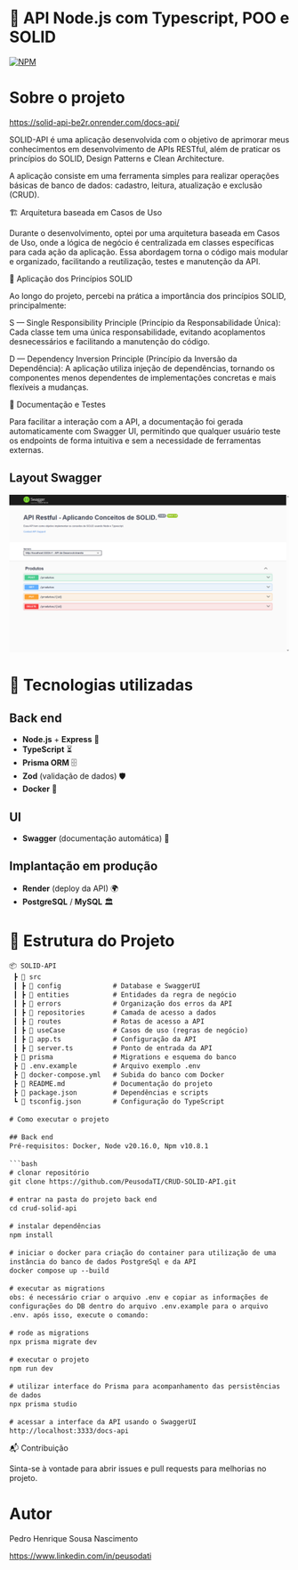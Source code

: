 # 🚀 API Node.js com Typescript, POO e SOLID  
[![NPM](https://img.shields.io/npm/l/react)]([(https://github.com/PeusodaTI/autenticacao-jwt/blob/main/LICENSE)]) 

# Sobre o projeto

https://solid-api-be2r.onrender.com/docs-api/

SOLID-API é uma aplicação desenvolvida com o objetivo de aprimorar meus conhecimentos em desenvolvimento de APIs RESTful, além de praticar os princípios do SOLID, Design Patterns e Clean Architecture.

A aplicação consiste em uma ferramenta simples para realizar operações básicas de banco de dados: cadastro, leitura, atualização e exclusão (CRUD).

🏗️ Arquitetura baseada em Casos de Uso

Durante o desenvolvimento, optei por uma arquitetura baseada em Casos de Uso, onde a lógica de negócio é centralizada em classes específicas para cada ação da aplicação. Essa abordagem torna o código mais modular e organizado, facilitando a reutilização, testes e manutenção da API.

🔹 Aplicação dos Princípios SOLID

Ao longo do projeto, percebi na prática a importância dos princípios SOLID, principalmente:

S — Single Responsibility Principle (Princípio da Responsabilidade Única): Cada classe tem uma única responsabilidade, evitando acoplamentos desnecessários e facilitando a manutenção do código.

D — Dependency Inversion Principle (Princípio da Inversão da Dependência): A aplicação utiliza injeção de dependências, tornando os componentes menos dependentes de implementações concretas e mais flexíveis a mudanças.

📄 Documentação e Testes

Para facilitar a interação com a API, a documentação foi gerada automaticamente com Swagger UI, permitindo que qualquer usuário teste os endpoints de forma intuitiva e sem a necessidade de ferramentas externas.

## Layout Swagger
![Swagger](https://github.com/PeusodaTI/CRUD-SOLID-API/blob/main/assets/swagger.png)

# 📌 Tecnologias utilizadas 
## Back end
- **Node.js** + **Express** 🚀  
- **TypeScript** ⏳  
- **Prisma ORM** 🗄️  
- **Zod** (validação de dados) 🛡️  
- **Docker** 🐳  

## UI
- **Swagger** (documentação automática) 📖  

## Implantação em produção
- **Render** (deploy da API) 🌍
- **PostgreSQL** / **MySQL** 🏛️  

# 📂 Estrutura do Projeto

```plaintext
📦 SOLID-API
 ┣ 📂 src
 ┃ ┣ 📂 config             # Database e SwaggerUI
 ┃ ┣ 📂 entities           # Entidades da regra de negócio
 ┃ ┣ 📂 errors             # Organização dos erros da API
 ┃ ┣ 📂 repositories       # Camada de acesso a dados
 ┃ ┣ 📂 routes             # Rotas de acesso a API
 ┃ ┣ 📂 useCase            # Casos de uso (regras de negócio)
 ┃ ┣ 📜 app.ts             # Configuração da API
 ┃ ┣ 📜 server.ts          # Ponto de entrada da API
 ┣ 📂 prisma               # Migrations e esquema do banco
 ┣ 📜 .env.example         # Arquivo exemplo .env
 ┣ 📜 docker-compose.yml   # Subida do banco com Docker
 ┣ 📜 README.md            # Documentação do projeto
 ┣ 📜 package.json         # Dependências e scripts
 ┗ 📜 tsconfig.json        # Configuração do TypeScript

# Como executar o projeto

## Back end
Pré-requisitos: Docker, Node v20.16.0, Npm v10.8.1 

```bash
# clonar repositório
git clone https://github.com/PeusodaTI/CRUD-SOLID-API.git

# entrar na pasta do projeto back end
cd crud-solid-api

# instalar dependências
npm install

# iniciar o docker para criação do container para utilização de uma instância do banco de dados PostgreSql e da API
docker compose up --build

# executar as migrations
obs: é necessário criar o arquivo .env e copiar as informações de configurações do DB dentro do arquivo .env.example para o arquivo .env. após isso, execute o comando:

# rode as migrations
npx prisma migrate dev 

# executar o projeto
npm run dev

# utilizar interface do Prisma para acompanhamento das persistências de dados
npx prisma studio

# acessar a interface da API usando o SwaggerUI
http://localhost:3333/docs-api

```

📬 Contribuição

Sinta-se à vontade para abrir issues e pull requests para melhorias no projeto.

# Autor

Pedro Henrique Sousa Nascimento

https://www.linkedin.com/in/peusodati

